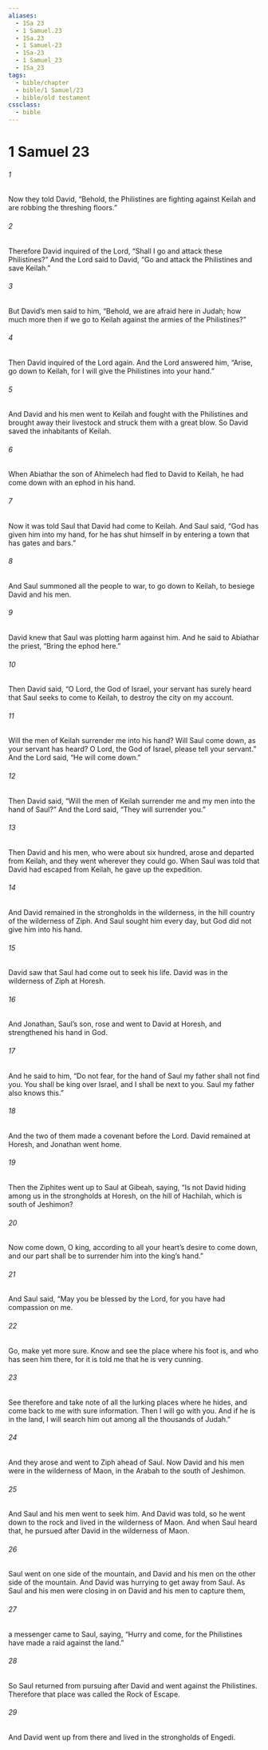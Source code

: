```yaml
---
aliases:
  - 1Sa 23
  - 1 Samuel.23
  - 1Sa.23
  - 1 Samuel-23
  - 1Sa-23
  - 1 Samuel_23
  - 1Sa_23
tags:
  - bible/chapter
  - bible/1 Samuel/23
  - bible/old testament
cssclass:
  - bible
---
```


# 1 Samuel 23

###### 1
Now they told David, “Behold, the Philistines are fighting against Keilah and are robbing the threshing floors.”
###### 2
Therefore David inquired of the Lord, “Shall I go and attack these Philistines?” And the Lord said to David, “Go and attack the Philistines and save Keilah.”
###### 3
But David’s men said to him, “Behold, we are afraid here in Judah; how much more then if we go to Keilah against the armies of the Philistines?”
###### 4
Then David inquired of the Lord again. And the Lord answered him, “Arise, go down to Keilah, for I will give the Philistines into your hand.”
###### 5
And David and his men went to Keilah and fought with the Philistines and brought away their livestock and struck them with a great blow. So David saved the inhabitants of Keilah.
###### 6
When Abiathar the son of Ahimelech had fled to David to Keilah, he had come down with an ephod in his hand.
###### 7
Now it was told Saul that David had come to Keilah. And Saul said, “God has given him into my hand, for he has shut himself in by entering a town that has gates and bars.”
###### 8
And Saul summoned all the people to war, to go down to Keilah, to besiege David and his men.
###### 9
David knew that Saul was plotting harm against him. And he said to Abiathar the priest, “Bring the ephod here.”
###### 10
Then David said, “O Lord, the God of Israel, your servant has surely heard that Saul seeks to come to Keilah, to destroy the city on my account.
###### 11
Will the men of Keilah surrender me into his hand? Will Saul come down, as your servant has heard? O Lord, the God of Israel, please tell your servant.” And the Lord said, “He will come down.”
###### 12
Then David said, “Will the men of Keilah surrender me and my men into the hand of Saul?” And the Lord said, “They will surrender you.”
###### 13
Then David and his men, who were about six hundred, arose and departed from Keilah, and they went wherever they could go. When Saul was told that David had escaped from Keilah, he gave up the expedition.
###### 14
And David remained in the strongholds in the wilderness, in the hill country of the wilderness of Ziph. And Saul sought him every day, but God did not give him into his hand.
###### 15
David saw that Saul had come out to seek his life. David was in the wilderness of Ziph at Horesh.
###### 16
And Jonathan, Saul’s son, rose and went to David at Horesh, and strengthened his hand in God.
###### 17
And he said to him, “Do not fear, for the hand of Saul my father shall not find you. You shall be king over Israel, and I shall be next to you. Saul my father also knows this.”
###### 18
And the two of them made a covenant before the Lord. David remained at Horesh, and Jonathan went home.
###### 19
Then the Ziphites went up to Saul at Gibeah, saying, “Is not David hiding among us in the strongholds at Horesh, on the hill of Hachilah, which is south of Jeshimon?
###### 20
Now come down, O king, according to all your heart’s desire to come down, and our part shall be to surrender him into the king’s hand.”
###### 21
And Saul said, “May you be blessed by the Lord, for you have had compassion on me.
###### 22
Go, make yet more sure. Know and see the place where his foot is, and who has seen him there, for it is told me that he is very cunning.
###### 23
See therefore and take note of all the lurking places where he hides, and come back to me with sure information. Then I will go with you. And if he is in the land, I will search him out among all the thousands of Judah.”
###### 24
And they arose and went to Ziph ahead of Saul. Now David and his men were in the wilderness of Maon, in the Arabah to the south of Jeshimon.
###### 25
And Saul and his men went to seek him. And David was told, so he went down to the rock and lived in the wilderness of Maon. And when Saul heard that, he pursued after David in the wilderness of Maon.
###### 26
Saul went on one side of the mountain, and David and his men on the other side of the mountain. And David was hurrying to get away from Saul. As Saul and his men were closing in on David and his men to capture them,
###### 27
a messenger came to Saul, saying, “Hurry and come, for the Philistines have made a raid against the land.”
###### 28
So Saul returned from pursuing after David and went against the Philistines. Therefore that place was called the Rock of Escape.
###### 29
And David went up from there and lived in the strongholds of Engedi.


